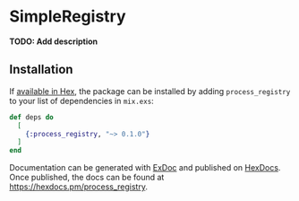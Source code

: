 # SimpleRegistry

**TODO: Add description**

## Installation

If [available in Hex](https://hex.pm/docs/publish), the package can be installed
by adding `process_registry` to your list of dependencies in `mix.exs`:

```elixir
def deps do
  [
    {:process_registry, "~> 0.1.0"}
  ]
end
```

Documentation can be generated with [ExDoc](https://github.com/elixir-lang/ex_doc)
and published on [HexDocs](https://hexdocs.pm). Once published, the docs can
be found at <https://hexdocs.pm/process_registry>.

